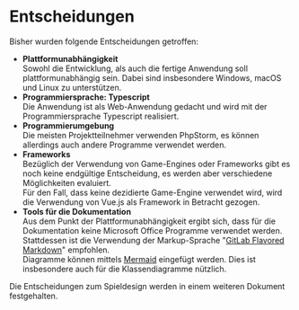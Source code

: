 # Entscheidungen
Bisher wurden folgende Entscheidungen getroffen:

 * **Plattformunabhängigkeit** \
   Sowohl die Entwicklung, als auch die fertige Anwendung soll plattformunabhängig sein.
   Dabei sind insbesondere Windows, macOS und Linux zu unterstützen.
 * **Programmiersprache: Typescript** \
   Die Anwendung ist als Web-Anwendung gedacht und wird mit der Programmiersprache Typescript realisiert.
 * **Programmierumgebung** \
   Die meisten Projektteilnehmer verwenden PhpStorm, es können allerdings auch andere Programme verwendet werden.
 * **Frameworks** \
   Bezüglich der Verwendung von Game-Engines oder Frameworks gibt es noch keine endgültige Entscheidung, 
   es werden aber verschiedene Möglichkeiten evaluiert. \
   Für den Fall, dass keine dezidierte Game-Engine verwendet wird,
   wird die Verwendung von Vue.js als Framework in Betracht gezogen.
 * **Tools für die Dokumentation** \
   Aus dem Punkt der Plattformunabhängigkeit ergibt sich, 
   dass für die Dokumentation keine Microsoft Office Programme verwendet werden. \
   Stattdessen ist die Verwendung der Markup-Sprache "[GitLab Flavored Markdown](https://gitlab.com/gitlab-org/gitlab/blob/master/doc/user/markdown.md)"
   empfohlen. \
   Diagramme können mittels [Mermaid](https://gitlab.com/gitlab-org/gitlab/blob/master/doc/user/markdown.md#mermaid)
   eingefügt werden. Dies ist insbesondere auch für die Klassendiagramme nützlich.

Die Entscheidungen zum Spieldesign werden in einem weiteren Dokument festgehalten.
